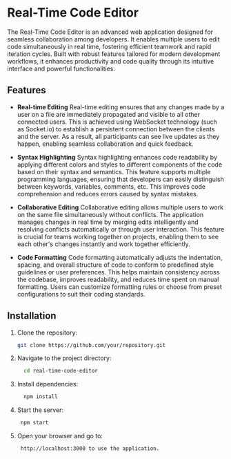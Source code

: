 # Real-Time Code Editor
The Real-Time Code Editor is an advanced web application designed for seamless collaboration among developers. 
It enables multiple users to edit code simultaneously in real time, fostering efficient teamwork and rapid iteration cycles. Built with robust features tailored for modern development workflows, it enhances productivity and code quality through its intuitive interface and powerful functionalities.

## Features
- **Real-time Editing**
Real-time editing ensures that any changes made by a user on a file are immediately propagated and visible to all other connected users. This is achieved using WebSocket technology (such as Socket.io) to establish a persistent connection between the clients and the server. As a result, all participants can see live updates as they happen, enabling seamless collaboration and quick feedback.

- **Syntax Highlighting**
Syntax highlighting enhances code readability by applying different colors and styles to different components of the code based on their syntax and semantics. This feature supports multiple programming languages, ensuring that developers can easily distinguish between keywords, variables, comments, etc. This improves code comprehension and reduces errors caused by syntax mistakes.

- **Collaborative Editing**
Collaborative editing allows multiple users to work on the same file simultaneously without conflicts. The application manages changes in real time by merging edits intelligently and resolving conflicts automatically or through user interaction. This feature is crucial for teams working together on projects, enabling them to see each other's changes instantly and work together efficiently.

- **Code Formatting**
Code formatting automatically adjusts the indentation, spacing, and overall structure of code to conform to predefined style guidelines or user preferences. This helps maintain consistency across the codebase, improves readability, and reduces time spent on manual formatting. Users can customize formatting rules or choose from preset configurations to suit their coding standards.
  
## Installation
1. Clone the repository:
   ```bash
   git clone https://github.com/your/repository.git
2. Navigate to the project directory:
   ```bash
     cd real-time-code-editor
3. Install dependencies:
   ```bash
     npm install
4. Start the server:
   ```bash
    npm start
5. Open your browser and go to:
   ```bash
    http://localhost:3000 to use the application.   
